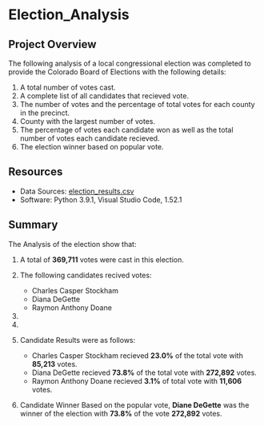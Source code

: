 # Election_Analysis

## Project Overview
The following analysis of a local congressional election was completed to provide the Colorado Board of Elections with the following details:

1. A total number of votes cast.
2. A complete list of all candidates that recieved vote.
3. The number of votes and the percentage of total votes for each county in the precinct.
4. County with the largest number of votes.
5. The percentage of votes each candidate won as well as the total number of votes each candidate recieved.
6. The election winner based on popular vote.

## Resources 
- Data Sources: [election_results.csv](resources/election_results.csv)
- Software: Python 3.9.1, Visual Studio Code, 1.52.1

## Summary
The Analysis of the election show that:

1. A total of **369,711** votes were cast in this election.

2. The following candidates recived votes:
   - Charles Casper Stockham
   - Diana DeGette
   - Raymon Anthony Doane

3. 

4. 

5. Candidate Results were as follows:
   - Charles Casper Stockham recieved **23.0%** of the total vote with **85,213** votes.
   -  Diana DeGette recieved **73.8%** of the total vote with **272,892** votes.
   -  Raymon Anthony Doane recieved **3.1%** of total vote with **11,606** votes.

6. Candidate Winner
Based on the popular vote, **Diane DeGette** was the winner of the election with **73.8%** of the vote **272,892** votes.


